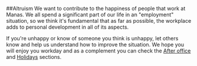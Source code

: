 ##Altruism
We want to contribute to the happiness of people that work at Manas. We all spend a significant part of our life in an "employment" situation, so we think it's fundamental that as far as possible, the workplace adds to personal development in all of its aspects. 

If you're unhappy or know of someone you think is unhappy, let others know and help us understand how to improve the situation. We hope you will enjoy you workday and as a complement you can check the [After office](../08-after-office/0-after-office.md) and [Holidays](../12-vacaciones/0-vacaciones.md) sections.

